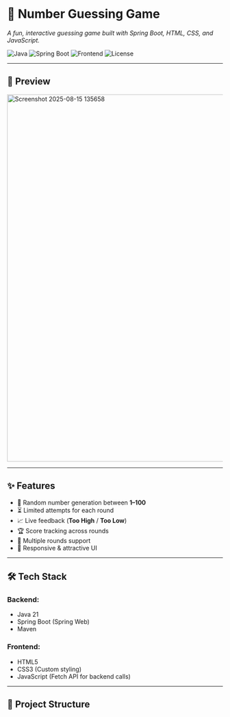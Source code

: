 # 🎯 Number Guessing Game  
*A fun, interactive guessing game built with Spring Boot, HTML, CSS, and JavaScript.*

![Java](https://img.shields.io/badge/Java-17%2B-orange?logo=java)
![Spring Boot](https://img.shields.io/badge/Spring%20Boot-3.x-brightgreen?logo=springboot)
![Frontend](https://img.shields.io/badge/Frontend-HTML%2FCSS%2FJS-blue)
![License](https://img.shields.io/badge/License-MIT-yellow)

---

## 📸 Preview
<img width="1148" height="857" alt="Screenshot 2025-08-15 135658" src="https://github.com/user-attachments/assets/fb8e70a1-6389-4db2-b055-0f1305954261" />



---

## ✨ Features
- 🎲 Random number generation between **1–100**
- ⏳ Limited attempts for each round
- 📈 Live feedback (**Too High** / **Too Low**)
- 🏆 Score tracking across rounds
- 🔄 Multiple rounds support
- 📱 Responsive & attractive UI

---

## 🛠 Tech Stack
### Backend:
- Java 21
- Spring Boot (Spring Web)
- Maven

### Frontend:
- HTML5
- CSS3 (Custom styling)
- JavaScript (Fetch API for backend calls)

---

## 📂 Project Structure
